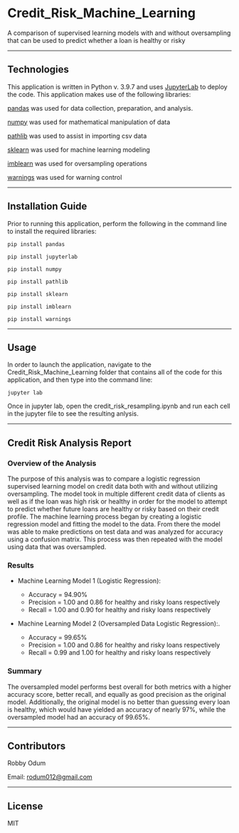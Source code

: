 # Credit_Risk_Machine_Learning
A comparison of supervised learning models with and without oversampling that can be used to predict whether a loan is healthy or risky

---

## Technologies

This application is written in Python v. 3.9.7 and uses [JupyterLab](https://jupyter.org/) to deploy the code. This application makes use of
 the following libraries:


[pandas](https://pandas.pydata.org/docs/) was used for data collection, preparation, and analysis.

[numpy](https://numpy.org/doc/) was used for mathematical manipulation of data

[pathlib](https://docs.python.org/3/library/pathlib.html) was used to assist in importing csv data

[sklearn](https://scikit-learn.org/stable/) was used for machine learning modeling

[imblearn](https://imbalanced-learn.org/stable/) was used for oversampling operations

[warnings](https://docs.python.org/3/library/warnings.html) was used for warning control

---

## Installation Guide

Prior to running this application, perform the following in the command line to install the required libraries:

`pip install pandas`

`pip install jupyterlab`

`pip install numpy`

`pip install pathlib`

`pip install sklearn`

`pip install imblearn`

`pip install warnings`


---

## Usage

In order to launch the application, navigate to the Credit_Risk_Machine_Learning folder that contains all of the code for this application, and then type into the command line:

```
jupyter lab
```

Once in jupyter lab, open the credit_risk_resampling.ipynb and run each cell in the jupyter file to see the resulting anlysis.

---

## Credit Risk Analysis Report

### Overview of the Analysis

The purpose of this analysis was to compare a logistic regression supervised learning model on credit data both with and without utilizing oversampling. The model took in multiple different credit data of clients as well as if the loan was high risk or healthy in order for the model to attempt to predict whether future loans are healthy or risky based on their credit profile. The machine learning process began by creating a logistic regression model and fitting the model to the data. From there the model was able to make predictions on test data and was analyzed for accuracy using a confusion matrix. This process was then repeated with the model using data that was oversampled. 

### Results

* Machine Learning Model 1 (Logistic Regression):
  * Accuracy = 94.90%
  * Precision = 1.00 and 0.86 for healthy and risky loans respectively 
  * Recall = 1.00 and 0.90 for healthy and risky loans respectively 



* Machine Learning Model 2 (Oversampled Data Logistic Regression):.
  * Accuracy = 99.65%
  * Precision = 1.00 and 0.86 for healthy and risky loans respectively 
  * Recall = 0.99 and 1.00 for healthy and risky loans respectively

### Summary

The oversampled model performs best overall for both metrics with a higher accuracy score, better recall, and equally as good precision as the original model. Additionally, the original model is no better than guessing every loan is healthy, which would have yielded an accuracy of nearly 97%, while the oversampled model had an accuracy of 99.65%.

---

## Contributors

Robby Odum

Email: rodum012@gmail.com

---

## License

MIT
